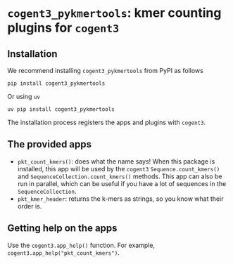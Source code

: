 # `cogent3_pykmertools`: kmer counting plugins for `cogent3`

## Installation

We recommend installing `cogent3_pykmertools` from PyPI as follows

```
pip install cogent3_pykmertools
```

Or using `uv`

```
uv pip install cogent3_pykmertools
```

The installation process registers the apps and plugins with `cogent3`.

## The provided apps

- `pkt_count_kmers()`: does what the name says! When this package is installed, this app will be used by the `cogent3` `Sequence.count_kmers()` and `SequenceCollection.count_kmers()` methods. This app can also be run in parallel, which can be useful if you have a lot of sequences in the `SequenceCollection`.
- `pkt_kmer_header`: returns the k-mers as strings, so you know what their order is.

## Getting help on the apps

Use the `cogent3.app_help()` function. For example, `cogent3.app_help("pkt_count_kmers")`.
